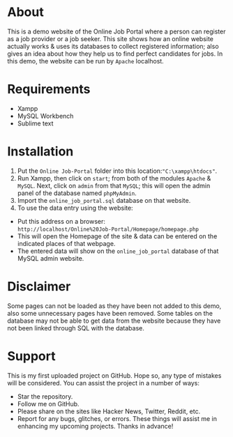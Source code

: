 # About 
This is a demo website of the Online Job Portal where a person can register as a job provider or a job seeker. This site shows how an online website actually works & uses its databases to collect registered information; also gives an idea about how they help us to find perfect candidates for jobs. In this demo, the website can be run by `Apache` localhost.
# Requirements
- Xampp<br />
-	MySQL Workbench<br />
-	Sublime text
# Installation
1. Put the `Online Job-Portal` folder into this location:`"C:\xampp\htdocs"`.
2. Run Xampp, then click on `start`; from both of the modules `Apache` & `MySQL`. Next, click on `admin` from that `MySQL`; this will open the admin panel of the database named `phpMyAdmin`.
3. Import the `online_job_portal.sql` database on that website.
4. To use the data entry using the website:
- Put this address on a browser:<br />
`http://localhost/Online%20Job-Portal/Homepage/homepage.php`
- This will open the Homepage of the site & data can be entered on the indicated places of that webpage.
- The entered data will show on the `online_job_portal` database of that MySQL admin website.
# Disclaimer
Some pages can not be loaded as they have been not added to this demo, also some unnecessary pages have been removed. Some tables on the database may not be able to get data from the website because they have not been linked through SQL with the database.
# Support
This is my first uploaded project on GitHub. Hope so, any type of mistakes will be considered.
You can assist the project in a number of ways:
- Star the repository.
- Follow me on GitHub.
- Please share on the sites like Hacker News, Twitter, Reddit, etc.
- Report for any bugs, glitches, or errors. 
These things will assist me in enhancing my upcoming projects. Thanks in advance!


